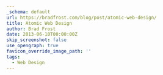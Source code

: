 ```yaml
---
_schema: default
url: https://bradfrost.com/blog/post/atomic-web-design/
title: Atomic Web Design
author: Brad Frost
date: 2013-06-10T00:00:00Z
skip_screenshot: false
use_opengraph: true
favicon_override_image_path: ''
tags:
  - Web Design
---
```

